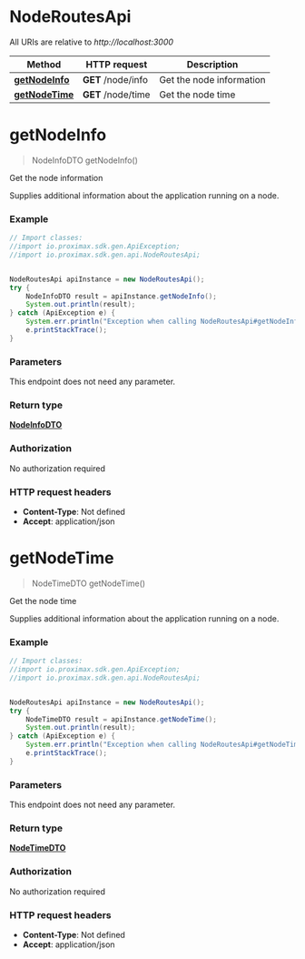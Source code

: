 # NodeRoutesApi

All URIs are relative to *http://localhost:3000*

Method | HTTP request | Description
------------- | ------------- | -------------
[**getNodeInfo**](NodeRoutesApi.md#getNodeInfo) | **GET** /node/info | Get the node information
[**getNodeTime**](NodeRoutesApi.md#getNodeTime) | **GET** /node/time | Get the node time


<a name="getNodeInfo"></a>
# **getNodeInfo**
> NodeInfoDTO getNodeInfo()

Get the node information

Supplies additional information about the application running on a node. 

### Example
```java
// Import classes:
//import io.proximax.sdk.gen.ApiException;
//import io.proximax.sdk.gen.api.NodeRoutesApi;


NodeRoutesApi apiInstance = new NodeRoutesApi();
try {
    NodeInfoDTO result = apiInstance.getNodeInfo();
    System.out.println(result);
} catch (ApiException e) {
    System.err.println("Exception when calling NodeRoutesApi#getNodeInfo");
    e.printStackTrace();
}
```

### Parameters
This endpoint does not need any parameter.

### Return type

[**NodeInfoDTO**](NodeInfoDTO.md)

### Authorization

No authorization required

### HTTP request headers

 - **Content-Type**: Not defined
 - **Accept**: application/json

<a name="getNodeTime"></a>
# **getNodeTime**
> NodeTimeDTO getNodeTime()

Get the node time

Supplies additional information about the application running on a node.

### Example
```java
// Import classes:
//import io.proximax.sdk.gen.ApiException;
//import io.proximax.sdk.gen.api.NodeRoutesApi;


NodeRoutesApi apiInstance = new NodeRoutesApi();
try {
    NodeTimeDTO result = apiInstance.getNodeTime();
    System.out.println(result);
} catch (ApiException e) {
    System.err.println("Exception when calling NodeRoutesApi#getNodeTime");
    e.printStackTrace();
}
```

### Parameters
This endpoint does not need any parameter.

### Return type

[**NodeTimeDTO**](NodeTimeDTO.md)

### Authorization

No authorization required

### HTTP request headers

 - **Content-Type**: Not defined
 - **Accept**: application/json

